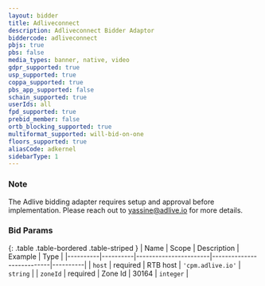 ```yaml
---
layout: bidder
title: Adliveconnect
description: Adliveconnect Bidder Adaptor
biddercode: adliveconnect
pbjs: true
pbs: false
media_types: banner, native, video
gdpr_supported: true
usp_supported: true
coppa_supported: true
pbs_app_supported: false
schain_supported: true
userIds: all
fpd_supported: true
prebid_member: false
ortb_blocking_supported: true
multiformat_supported: will-bid-on-one
floors_supported: true
aliasCode: adkernel
sidebarType: 1
---
```


### Note

The Adlive bidding adapter requires setup and approval before implementation. Please reach out to <yassine@adlive.io> for more details.

### Bid Params

{: .table .table-bordered .table-striped }
| Name     | Scope    | Description           | Example                   | Type     |
|----------|----------|-----------------------|---------------------------|----------|
| `host`   | required | RTB host | `'cpm.adlive.io'` | `string` |
| `zoneId` | required | Zone Id           | 30164                 | `integer` |
